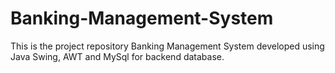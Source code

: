 # Banking-Management-System
This is the project repository Banking Management System developed using Java Swing, AWT and MySql for backend database.
